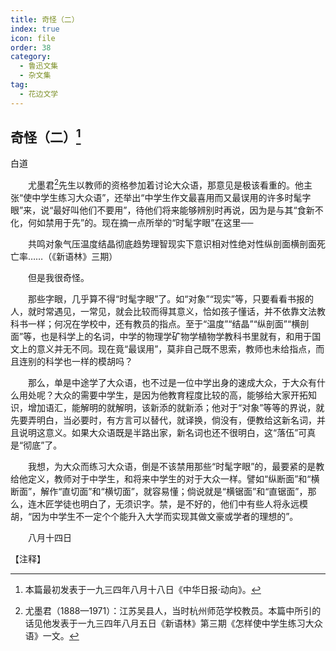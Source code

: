 ```yaml
---
title: 奇怪（二）
index: true
icon: file
order: 38
category:
  - 鲁迅文集
  - 杂文集
tag:  
  - 花边文学
---
```


## 奇怪（二）[^①]

白道

　　尤墨君[^②]先生以教师的资格参加着讨论大众语，那意见是极该看重的。他主张“使中学生练习大众语”，还举出“中学生作文最喜用而又最误用的许多时髦字眼”来，说“最好叫他们不要用”，待他们将来能够辨别时再说，因为是与其“食新不化，何如禁用于先”的。现在摘一点所举的“时髦字眼”在这里──

　　共鸣对象气压温度结晶彻底趋势理智现实下意识相对性绝对性纵剖面横剖面死亡率……（《新语林》三期）

　　但是我很奇怪。

　　那些字眼，几乎算不得“时髦字眼”了。如“对象”“现实”等，只要看看书报的人，就时常遇见，一常见，就会比较而得其意义，恰如孩子懂话，并不依靠文法教科书一样；何况在学校中，还有教员的指点。至于“温度”“结晶”“纵剖面”“横剖面”等，也是科学上的名词，中学的物理学矿物学植物学教科书里就有，和用于国文上的意义并无不同。现在竟“最误用”，莫非自己既不思索，教师也未给指点，而且连别的科学也一样的模胡吗？

　　那么，单是中途学了大众语，也不过是一位中学出身的速成大众，于大众有什么用处呢？大众的需要中学生，是因为他教育程度比较的高，能够给大家开拓知识，增加语汇，能解明的就解明，该新添的就新添；他对于“对象”等等的界说，就先要弄明白，当必要时，有方言可以替代，就译换，倘没有，便教给这新名词，并且说明这意义。如果大众语既是半路出家，新名词也还不很明白，这“落伍”可真是“彻底”了。

　　我想，为大众而练习大众语，倒是不该禁用那些“时髦字眼”的，最要紧的是教给他定义，教师对于中学生，和将来中学生的对于大众一样。譬如“纵断面”和“横断面”，解作“直切面”和“横切面”，就容易懂；倘说就是“横锯面”和“直锯面”，那么，连木匠学徒也明白了，无须识字。禁，是不好的，他们中有些人将永远模胡，“因为中学生不一定个个能升入大学而实现其做文豪或学者的理想的”。

　　八月十四日

【注释】

[^①]:本篇最初发表于一九三四年八月十八日《中华日报·动向》。

[^②]:尤墨君（1888—1971）：江苏吴县人，当时杭州师范学校教员。本篇中所引的话见他发表于一九三四年八月五日《新语林》第三期《怎样使中学生练习大众语》一文。
